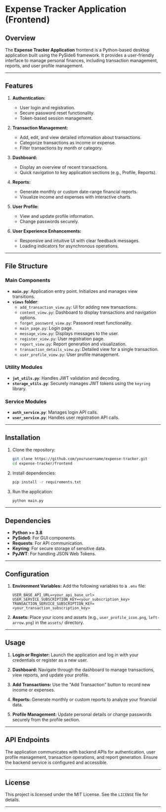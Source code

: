 
# Expense Tracker Application (Frontend)

## Overview
The **Expense Tracker Application** frontend is a Python-based desktop application built using the PySide6 framework. It provides a user-friendly interface to manage personal finances, including transaction management, reports, and user profile management.

---

## Features

1. **Authentication:**
   - User login and registration.
   - Secure password reset functionality.
   - Token-based session management.

2. **Transaction Management:**
   - Add, edit, and view detailed information about transactions.
   - Categorize transactions as income or expense.
   - Filter transactions by month or category.

3. **Dashboard:**
   - Display an overview of recent transactions.
   - Quick navigation to key application sections (e.g., Profile, Reports).

4. **Reports:**
   - Generate monthly or custom date-range financial reports.
   - Visualize income and expenses with interactive charts.

5. **User Profile:**
   - View and update profile information.
   - Change passwords securely.

6. **User Experience Enhancements:**
   - Responsive and intuitive UI with clear feedback messages.
   - Loading indicators for asynchronous operations.

---

## File Structure

### Main Components
- **`main.py`**: Application entry point. Initializes and manages view transitions.
- **`views` folder**:
  - `add_transaction_view.py`: UI for adding new transactions.
  - `content_view.py`: Dashboard to display transactions and navigation options.
  - `forget_password_view.py`: Password reset functionality.
  - `main_page.py`: Login page.
  - `message_view.py`: Displays messages to the user.
  - `register_view.py`: User registration page.
  - `report_view.py`: Report generation and visualization.
  - `transaction_details_view.py`: Detailed view for a single transaction.
  - `user_profile_view.py`: User profile management.

### Utility Modules
- **`jwt_utils.py`**: Handles JWT validation and decoding.
- **`storage_utils.py`**: Securely manages JWT tokens using the `keyring` library.

### Service Modules
- **`auth_service.py`**: Manages login API calls.
- **`user_service.py`**: Handles user registration API calls.

---

## Installation

1. Clone the repository:
   ```bash
   git clone https://github.com/yourusername/expense-tracker.git
   cd expense-tracker/frontend
   ```

2. Install dependencies:
   ```bash
   pip install -r requirements.txt
   ```

3. Run the application:
   ```bash
   python main.py
   ```

---

## Dependencies

- **Python >= 3.8**
- **PySide6**: For GUI components.
- **Requests**: For API communication.
- **Keyring**: For secure storage of sensitive data.
- **PyJWT**: For handling JSON Web Tokens.

---

## Configuration

1. **Environment Variables:**
   Add the following variables to a `.env` file:
   ```env
   USER_BASE_API_URL=<your_api_base_url>
   USER_SERVICE_SUBSCRIPTION_KEY=<your_subscription_key>
   TRANSACTION_SERVICE_SUBSCRIPTION_KEY=<your_transaction_subscription_key>
   ```

2. **Assets:**
   Place your icons and assets (e.g., `user_profile_icon.png`, `left-arrow.png`) in the `assets/` directory.

---

## Usage

1. **Login or Register:**
   Launch the application and log in with your credentials or register as a new user.

2. **Dashboard:**
   Navigate through the dashboard to manage transactions, view reports, and update your profile.

3. **Add Transactions:**
   Use the "Add Transaction" button to record new income or expenses.

4. **Reports:**
   Generate monthly or custom reports to analyze your financial data.

5. **Profile Management:**
   Update personal details or change passwords securely from the profile section.

---

## API Endpoints
The application communicates with backend APIs for authentication, user profile management, transaction operations, and report generation. Ensure the backend service is configured and accessible.

---

## License
This project is licensed under the MIT License. See the `LICENSE` file for details.

---
